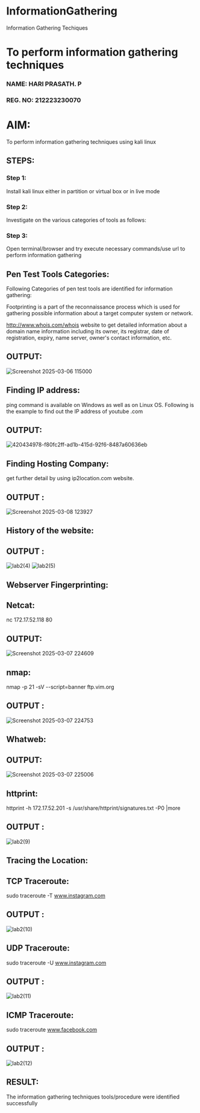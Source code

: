 # InformationGathering
Information Gathering Techiques

# To perform information gathering techniques

### NAME: HARI PRASATH. P
### REG. NO: 212223230070

# AIM:

To perform information gathering techniques using kali linux 

## STEPS:

### Step 1:

Install kali linux either in partition or virtual box or in live mode

### Step 2:

Investigate on the various categories of tools as follows:

### Step 3:
Open terminal/browser and try execute necessary commands/use url to perform information gathering

## Pen Test Tools Categories:
Following Categories of pen test tools are identified for information gathering:

Footprinting is a part of the reconnaissance process which is used for gathering possible information about a target computer system or network.

http://www.whois.com/whois website to get detailed information about a domain name information including its owner, its registrar, date of registration, expiry, name server, owner's contact information, etc.

## OUTPUT:
![Screenshot 2025-03-06 115000](https://github.com/user-attachments/assets/ec58e90c-a13a-4232-9673-a9271a27a78d)

## Finding IP address:
ping command is available on Windows as well as on Linux OS. Following is the example to find out the IP address of youtube .com

## OUTPUT:
![420434978-f80fc2ff-ad1b-415d-92f6-8487a60636eb](https://github.com/user-attachments/assets/23e7e290-1960-457b-98a0-63214275913c)

## Finding Hosting Company:
get further detail by using ip2location.com website.
## OUTPUT :
![Screenshot 2025-03-08 123927](https://github.com/user-attachments/assets/4d76aacc-c7f4-4d00-a1c3-59b4368238d5)

## History of the website:
## OUTPUT :
![lab2(4)](https://github.com/user-attachments/assets/e4e12ae6-3543-4c00-920a-bc7f0174ae9c)
![lab2(5)](https://github.com/user-attachments/assets/c4d933a9-87b6-444f-b8ff-a4d08a2a5841)

## Webserver Fingerprinting:
## Netcat:
nc 172.17.52.118 80

## OUTPUT:
![Screenshot 2025-03-07 224609](https://github.com/user-attachments/assets/eb038a1d-f008-4dd6-9332-1d98173ae2e2)

## nmap:

nmap -p 21 -sV --script=banner ftp.vim.org
## OUTPUT :
![Screenshot 2025-03-07 224753](https://github.com/user-attachments/assets/4e92fb33-5be1-4150-b824-251d872d0706)


## Whatweb:
## OUTPUT:
![Screenshot 2025-03-07 225006](https://github.com/user-attachments/assets/bf2fc4a9-1142-4e42-aa71-5f5ad311c66a)


## httprint:
httprint -h 172.17.52.201 -s /usr/share/httprint/signatures.txt -P0 |more
## OUTPUT :
![lab2(9)](https://github.com/user-attachments/assets/ab3f61a1-c3f7-4787-8c4a-cc92f2b65b9d)

## Tracing the Location:
## TCP Traceroute:
sudo traceroute -T www.instagram.com
## OUTPUT :
![lab2(10)](https://github.com/user-attachments/assets/f9d38703-0eae-42b6-b0b0-02a6b909fa6a)

## UDP Traceroute:
sudo traceroute -U www.instagram.com
## OUTPUT :
![lab2(11)](https://github.com/user-attachments/assets/8a4b99b0-e2ea-41a0-944e-3508707777ca)
## ICMP Traceroute:
sudo traceroute  www.facebook.com
## OUTPUT :
![lab2(12)](https://github.com/user-attachments/assets/85f3b2bb-ef9f-441e-8af3-85392624d266)
## RESULT:
The information gathering techniques tools/procedure were  identified successfully
